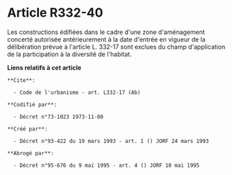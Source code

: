 # Article R332-40

Les constructions édifiées dans le cadre d'une zone d'aménagement concerté autorisée antérieurement à la date d'entrée en
vigueur de la délibération prévue à l'article L. 332-17 sont exclues du champ d'application de la participation à la
diversité de l'habitat.

**Liens relatifs à cet article**

	**Cite**:

	  - Code de l'urbanisme - art. L332-17 (Ab)

	**Codifié par**:

	  - Décret n°73-1023 1973-11-08

	**Créé par**:

	  - Décret n°93-422 du 19 mars 1993 - art. 1 () JORF 24 mars 1993

	**Abrogé par**:

	  - Décret n°95-676 du 9 mai 1995 - art. 4 () JORF 10 mai 1995
